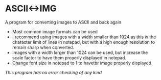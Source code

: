 # ASCII<->IMG
 A program for converting images to ASCII and back again
- Most common image formats can be used
- I recommend using images with a width smaller than 1024 as this is the character limit of lines in notepad, but with a high enough resolution to remain sharp when converted.
- Images with a width larger than 1024 can be used, but increase the scale factor to have them properly displayed in notepad. 
- Change font size in notepad to 1 to havetbr image properly displayed. 

*This program has no error checking of any kind*

